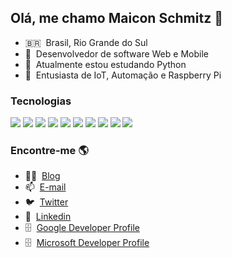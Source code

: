 ## Olá, me chamo Maicon Schmitz 👋

- 🇧🇷 &nbsp;Brasil, Rio Grande do Sul
- 🔭 &nbsp;Desenvolvedor de software Web e Mobile
- 🌱 &nbsp;Atualmente estou estudando Python
- 🚀 &nbsp;Entusiasta de IoT, Automação e Raspberry Pi


### Tecnologias

![](https://img.shields.io/badge/Code-PHP-blue?style=flat&logo=php&logoColor=white&color=36b1da)
![](https://img.shields.io/badge/Code-JavaScript-blue?style=flat&logo=javascript&logoColor=white&color=36b1da)
![](https://img.shields.io/badge/Code-Python-blue?style=flat&logo=python&logoColor=white&color=36b1da)
![](https://img.shields.io/badge/Code-Flutter-blue?style=flat&logo=flutter&logoColor=white&color=36b1da)
![](https://img.shields.io/badge/OS-macOS-blue?style=flat&logo=macos&logoColor=white&color=36b1da)
![](https://img.shields.io/badge/OS-Linux-blue?style=flat&logo=linux&logoColor=white&color=36b1da)
![](https://img.shields.io/badge/Database-MySQL-blue?style=flat&logo=mysql&logoColor=white&color=36b1da)
![](https://img.shields.io/badge/Database-PostgreSQL-blue?style=flat&logo=postgresql&logoColor=white&color=36b1da)
![](https://img.shields.io/badge/Tools-Docker-blue?style=flat&logo=docker&logoColor=white&color=36b1da)
![](https://img.shields.io/badge/Cloud-AWS-blue?style=flat&logo=Amazon&logoColor=white&color=36b1da)


### Encontre-me 🌎

- 👨‍💻 &nbsp;[Blog](https://www.maiconschmitz.com.br)
- 📫 &nbsp;[E-mail](mailto:maiconschmitz@gmail.com)
- 🐦 &nbsp;[Twitter](https://twitter.com/maiconschmitz)
- 💼 &nbsp;[Linkedin](https://www.linkedin.com/in/maiconschmitz/)
- 🗄️ &nbsp;[Google Developer Profile](https://g.dev/maiconschmitz)
- 🗄️ &nbsp;[Microsoft Developer Profile](https://docs.microsoft.com/pt-br/users/maiconschmitz/)
